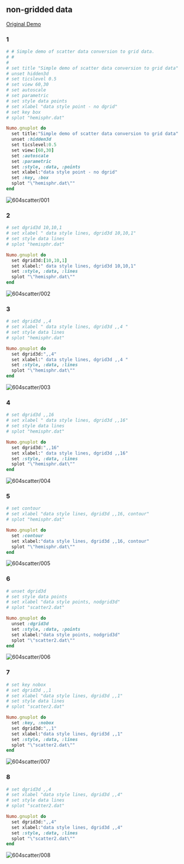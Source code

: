 ## non-gridded data
[Original Demo](http://gnuplot.sourceforge.net/demo_4.6/scatter.html)

### 1

```ruby
# # Simple demo of scatter data conversion to grid data.
# #
# 
# set title "Simple demo of scatter data conversion to grid data"
# unset hidden3d
# set ticslevel 0.5
# set view 60,30
# set autoscale
# set parametric
# set style data points
# set xlabel "data style point - no dgrid"
# set key box
# splot "hemisphr.dat"

Numo.gnuplot do
  set title:"Simple demo of scatter data conversion to grid data"
  unset :hidden3d
  set ticslevel:0.5
  set view:[60,30]
  set :autoscale
  set :parametric
  set :style, :data, :points
  set xlabel:"data style point - no dgrid"
  set :key, :box
  splot "\"hemisphr.dat\""
end
```
![604scatter/001](https://raw.githubusercontent.com/ruby-numo/gnuplot-demo/master/gnuplot/md/604scatter/image/001.png)

### 2

```ruby
# set dgrid3d 10,10,1
# set xlabel " data style lines, dgrid3d 10,10,1"
# set style data lines
# splot "hemisphr.dat"

Numo.gnuplot do
  set dgrid3d:[10,10,1]
  set xlabel:" data style lines, dgrid3d 10,10,1"
  set :style, :data, :lines
  splot "\"hemisphr.dat\""
end
```
![604scatter/002](https://raw.githubusercontent.com/ruby-numo/gnuplot-demo/master/gnuplot/md/604scatter/image/002.png)

### 3

```ruby
# set dgrid3d ,,4
# set xlabel " data style lines, dgrid3d ,,4 "
# set style data lines
# splot "hemisphr.dat"

Numo.gnuplot do
  set dgrid3d:",,4"
  set xlabel:" data style lines, dgrid3d ,,4 "
  set :style, :data, :lines
  splot "\"hemisphr.dat\""
end
```
![604scatter/003](https://raw.githubusercontent.com/ruby-numo/gnuplot-demo/master/gnuplot/md/604scatter/image/003.png)

### 4

```ruby
# set dgrid3d ,,16
# set xlabel " data style lines, dgrid3d ,,16"
# set style data lines
# splot "hemisphr.dat"

Numo.gnuplot do
  set dgrid3d:",,16"
  set xlabel:" data style lines, dgrid3d ,,16"
  set :style, :data, :lines
  splot "\"hemisphr.dat\""
end
```
![604scatter/004](https://raw.githubusercontent.com/ruby-numo/gnuplot-demo/master/gnuplot/md/604scatter/image/004.png)

### 5

```ruby
# set contour
# set xlabel "data style lines, dgrid3d ,,16, contour"
# splot "hemisphr.dat"

Numo.gnuplot do
  set :contour
  set xlabel:"data style lines, dgrid3d ,,16, contour"
  splot "\"hemisphr.dat\""
end
```
![604scatter/005](https://raw.githubusercontent.com/ruby-numo/gnuplot-demo/master/gnuplot/md/604scatter/image/005.png)

### 6

```ruby
# unset dgrid3d
# set style data points
# set xlabel "data style points, nodgrid3d"
# splot "scatter2.dat"

Numo.gnuplot do
  unset :dgrid3d
  set :style, :data, :points
  set xlabel:"data style points, nodgrid3d"
  splot "\"scatter2.dat\""
end
```
![604scatter/006](https://raw.githubusercontent.com/ruby-numo/gnuplot-demo/master/gnuplot/md/604scatter/image/006.png)

### 7

```ruby
# set key nobox
# set dgrid3d ,,1
# set xlabel "data style lines, dgrid3d ,,1"
# set style data lines
# splot "scatter2.dat"

Numo.gnuplot do
  set :key, :nobox
  set dgrid3d:",,1"
  set xlabel:"data style lines, dgrid3d ,,1"
  set :style, :data, :lines
  splot "\"scatter2.dat\""
end
```
![604scatter/007](https://raw.githubusercontent.com/ruby-numo/gnuplot-demo/master/gnuplot/md/604scatter/image/007.png)

### 8

```ruby
# set dgrid3d ,,4
# set xlabel "data style lines, dgrid3d ,,4"
# set style data lines
# splot "scatter2.dat"

Numo.gnuplot do
  set dgrid3d:",,4"
  set xlabel:"data style lines, dgrid3d ,,4"
  set :style, :data, :lines
  splot "\"scatter2.dat\""
end
```
![604scatter/008](https://raw.githubusercontent.com/ruby-numo/gnuplot-demo/master/gnuplot/md/604scatter/image/008.png)
